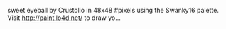 sweet eyeball by Crustolio in 48x48 #pixels using the Swanky16 palette. Visit http://paint.lo4d.net/ to draw yo... 